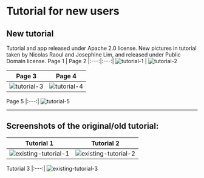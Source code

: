 # Tutorial for new users

## New tutorial

Tutorial and app released under Apache 2.0 license. 
New pictures in tutorial taken by Nicolas Raoul and Josephine Lim, and released under Public Domain license.
Page 1 | Page 2
|:---:|:---:|
![tutorial-1](https://cloud.githubusercontent.com/assets/3611199/20912096/0765f68a-bbd2-11e6-85ce-898e29a3b7e5.png) | ![tutorial-2](https://cloud.githubusercontent.com/assets/3611199/20912097/0939059c-bbd2-11e6-9980-266b33df303e.png)

Page 3 | Page 4
|:---:|:---:|
![tutorial-3](https://cloud.githubusercontent.com/assets/3611199/20912098/0ae532c6-bbd2-11e6-8545-5f4bfa42ee47.png) | ![tutorial-4](https://cloud.githubusercontent.com/assets/3611199/20912100/1077730c-bbd2-11e6-9b14-ad737be1ca80.png)

Page 5
|:---:|
![tutorial-5](https://cloud.githubusercontent.com/assets/3611199/20912110/175ddd14-bbd2-11e6-91be-705cbba96e3c.png)


***

## Screenshots of the original/old tutorial:
Tutorial 1 | Tutorial 2
|:---:|:---:|
![existing-tutorial-1](https://cloud.githubusercontent.com/assets/3611199/20377868/514d80b8-acf7-11e6-9785-9ac9bba53041.png) | ![existing-tutorial-2](https://cloud.githubusercontent.com/assets/3611199/20377869/5443a554-acf7-11e6-966c-40207559c675.png)

Tutorial 3
|:---:|
![existing-tutorial-3](https://cloud.githubusercontent.com/assets/3611199/20377874/592d17d0-acf7-11e6-9139-c0872860da5a.png)
